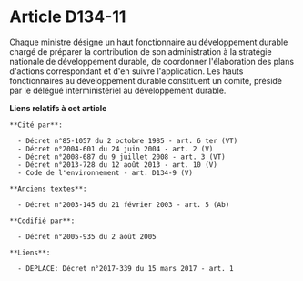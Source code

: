 # Article D134-11

Chaque ministre désigne un haut fonctionnaire au développement durable chargé de préparer la contribution de son
administration à la stratégie nationale de développement durable, de coordonner l'élaboration des plans d'actions
correspondant et d'en suivre l'application. Les hauts fonctionnaires au développement durable constituent un comité, présidé
par le délégué interministériel au développement durable.

**Liens relatifs à cet article**

	**Cité par**:

	  - Décret n°85-1057 du 2 octobre 1985 - art. 6 ter (VT)
	  - Décret n°2004-601 du 24 juin 2004 - art. 2 (V)
	  - Décret n°2008-687 du 9 juillet 2008 - art. 3 (VT)
	  - Décret n°2013-728 du 12 août 2013 - art. 10 (V)
	  - Code de l'environnement - art. D134-9 (V)

	**Anciens textes**:

	  - Décret n°2003-145 du 21 février 2003 - art. 5 (Ab)

	**Codifié par**:

	  - Décret n°2005-935 du 2 août 2005

	**Liens**:

	  - DEPLACE: Décret n°2017-339 du 15 mars 2017 - art. 1
